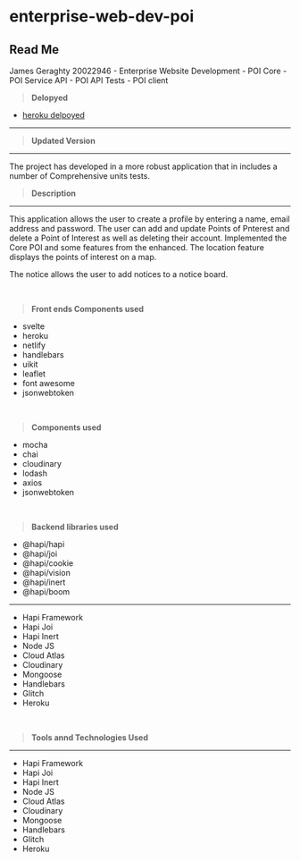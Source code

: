 # enterprise-web-dev-poi



## Read Me
James Geraghty 20022946 - Enterprise Website Development - POI Core -POI Service API - POI API Tests - POI client


> **Delopyed**

- [heroku delpoyed](https://pois-app-2.herokuapp.com/)


---
> **Updated Version**
---
The project has developed in a more robust application that in includes a number of Comprehensive units tests.

> **Description**
---
This application allows the user to create a profile by entering a name, email address and password. The user can add and update Points of Pnterest and delete a Point of Interest as well as deleting their account.
Implemented the Core POI and some features from the enhanced. The location feature displays the points of interest on a map.

The notice allows the user to add notices to a notice board.


<p>&nbsp;</p>

> **Front ends Components used**
-  svelte
-  heroku
-  netlify
-  handlebars
-  uikit
-  leaflet
-  font awesome
-  jsonwebtoken


<p>&nbsp;</p>

> **Components used**
-  mocha
-  chai
-  cloudinary
-  lodash
-  axios
-  jsonwebtoken


<p>&nbsp;</p>

> **Backend libraries used**
-  @hapi/hapi
-  @hapi/joi
-  @hapi/cookie
-  @hapi/vision
-  @hapi/inert
-  @hapi/boom

---
- Hapi Framework
- Hapi Joi
- Hapi Inert
- Node JS
- Cloud Atlas
- Cloudinary
- Mongoose
- Handlebars
- Glitch
- Heroku

<p>&nbsp;</p>

> **Tools annd Technologies Used**
---
- Hapi Framework
- Hapi Joi
- Hapi Inert
- Node JS
- Cloud Atlas
- Cloudinary
- Mongoose
- Handlebars
- Glitch
- Heroku




<p>&nbsp;</p>
